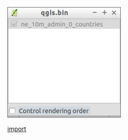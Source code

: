 ![](../images/QgsCustomLayerOrderWidget-standalone.png)

[import](../gui/qgis-sample-QgsCustomLayerOrderWidget.py)
